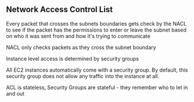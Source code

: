 ## Network Access Control List
Every packet that crosses the subnets boundaries gets check by the NACL to see if the packet has the permissions to enter or leave the subnet based on who it was sent from and how it's trying to communicate

NACL only checks packets as they cross the subnet boundary

Instance level access is determined by security groups

All EC2 instances automatically come with a security group. By default, this security group does not allow any traffic into the instance at all.

ACL is stateless, Security Groups are stateful -  they remember who to let in and out